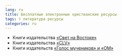 ```yaml
---
lang: ru
title: Бесплатные электронные христианские ресурсы
tags: ☦ литература ресурсы
categories: ru
---
```


- Книги издательства [«Свет на Востоке»](http://www.lio.ru/books)
- Книги издательства [«CLV»](https://clv.de/Buecher/Books-in-Foreign-Languages/Russian/)
- Книги издательств [«Голос мучеников» и «ОМ»](http://ebooks.east.om.org/index.php?list_sortby=1&list_pos=1&list_sortup=0&all_books=0&list_mode=covers)
